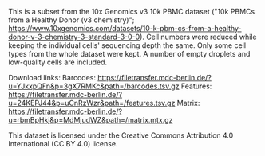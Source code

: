 This is a subset from the 10x Genomics v3 10k PBMC dataset ("10k PBMCs from a Healthy Donor (v3 chemistry)"; https://www.10xgenomics.com/datasets/10-k-pbm-cs-from-a-healthy-donor-v-3-chemistry-3-standard-3-0-0).
Cell numbers were reduced while keeping the individual cells' sequencing depth the same. Only some cell types from the whole dataset were kept. A number of empty droplets and low-quality cells are included.

Download links:
Barcodes: https://filetransfer.mdc-berlin.de/?u=YJkxpQFn&p=3gX7RMKc&path=/barcodes.tsv.gz
Features: https://filetransfer.mdc-berlin.de/?u=24KEPJ44&p=uCnRzWzr&path=/features.tsv.gz
Matrix: https://filetransfer.mdc-berlin.de/?u=rbmBpHkj&p=MdMjudWZ&path=/matrix.mtx.gz

This dataset is licensed under the Creative Commons Attribution 4.0 International (CC BY 4.0) license.
